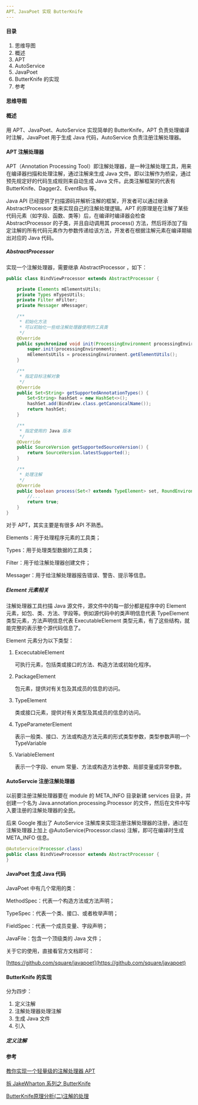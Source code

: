 ```yaml
---
APT、JavaPoet 实现 ButterKnife
---
```


#### 目录

1. 思维导图
2. 概述
3. APT
4. AutoService
5. JavaPoet
6. ButterKnife 的实现
7. 参考

#### 思维导图

#### 概述

用 APT、JavaPoet、AutoService 实现简单的 ButterKnife，APT 负责处理编译时注解，JavaPoet 用于生成 Java 代码，AutoService 负责注册注解处理器。

#### APT 注解处理器 

APT（Annotation Processing Tool）即注解处理器，是一种注解处理工具，用来在编译器扫描和处理注解，通过注解来生成 Java 文件。即以注解作为桥梁，通过预先规定好的代码生成规则来自动生成 Java 文件。此类注解框架的代表有 ButterKnife、Dagger2、EventBus 等。

Java API 已经提供了扫描源码并解析注解的框架，开发者可以通过继承 AbstractProcessor 类来实现自己的注解处理逻辑。APT 的原理是在注解了某些代码元素（如字段、函数、类等）后，在编译时编译器会检查 AbstractProcessor 的子类，并且自动调用其 process() 方法，然后将添加了指定注解的所有代码元素作为参数传递给该方法，开发者在根据注解元素在编译期输出对应的 Java 代码。

##### AbstractProcessor

实现一个注解处理器，需要继承 AbstractProcessor ，如下：

```java
public class BindViewProcessor extends AbstractProcessor {

    private Elements mElementsUtils;
    private Types mTypesUtils;
    private Filter mFilter;
    private Messager mMessager;

    /**
     * 初始化方法
     * 可以初始化一些给注解处理器使用的工具类
     */
    @Override
    public synchronized void init(ProcessingEnvironment processingEnvironment) {
        super.init(processingEnvironment);
        mElementsUtils = processingEnvironment.getElementUtils();
    }

    /**
     * 指定目标注解对象
     */
    @Override
    public Set<String> getSupportedAnnotationTypes() {
        Set<String> hashSet = new HashSet<>();
        hashSet.add(BindView.class.getCanonicalName());
        return hashSet;
    }

    /**
     * 指定使用的 Java 版本
     */
    @Override
    public SourceVersion getSupportedSourceVersion() {
        return SourceVersion.latestSupported();
    }

    /**
     * 处理注解
     */
    @Override
    public boolean process(Set<? extends TypeElement> set, RoundEnvironment roundEnvironment) {
		//...
        return true;
    }
}
```

对于 APT，其实主要是有很多 API 不熟悉。

Elements：用于处理程序元素的工具类；

Types：用于处理类型数据的工具类；

Filter：用于给注解处理器创建文件；

Messager：用于给注解处理器报告错误、警告、提示等信息。

##### Element 元素相关

注解处理器工具扫描 Java 源文件，源文件中的每一部分都是程序中的 Element 元素，如包、类、方法、字段等。例如源代码中的类声明信息代表 TypeElement 类型元素，方法声明信息代表 ExecutableElement 类型元素，有了这些结构，就能完整的表示整个源代码信息了。

Element 元素分为以下类型：

1. ExcecutableElement

   可执行元素，包括类或接口的方法、构造方法或初始化程序。

2. PackageElement

   包元素，提供对有关包及其成员的信息的访问。

3. TypeElement

   类或接口元素，提供对有关类型及其成员的信息的访问。

4. TypeParameterElement

   表示一般类、接口、方法或构造方法元素的形式类型参数，类型参数声明一个 TypeVariable

5. VariableElement

   表示一个字段、enum 常量、方法或构造方法参数、局部变量或异常参数。

#### AutoServcie 注册注解处理器

以前要注册注解处理器要在 module 的 META_INFO 目录新建 services 目录，并创建一个名为 Java.annotation.processing.Processor 的文件，然后在文件中写入要注册的注解处理器的全民。

后来 Google 推出了 AutoService 注解库来实现注册注解处理器的注册，通过在注解处理器上加上 @AutoService(Processor.class) 注解，即可在编译时生成 META_INFO 信息。

```java
@AutoService(Processor.class)
public class BindViewProcessor extends AbstractProcessor {
}
```

#### JavaPoet 生成 Java 代码

JavaPoet 中有几个常用的类：

MethodSpec：代表一个构造方法或方法声明；

TypeSpec：代表一个类、接口、或者枚举声明；

FieldSpec：代表一个成员变量、字段声明；

JavaFile：包含一个顶级类的 Java 文件；

关于它的使用，直接看官方文档即可：

[https://github.com/square/javapoet](https://github.com/square/javapoet)

#### ButterKnife 的实现

分为四步：

1. 定义注解
2. 注解处理器处理注解
3. 生成 Java 文件
4. 引入

##### 定义注解



#### 参考

[教你实现一个轻量级的注解处理器 APT](https://mp.weixin.qq.com/s/3zrAzOUGpovRRbuYnce3uw)

[拆 JakeWharton 系列之 ButterKnife](https://juejin.im/post/58f388d1da2f60005d369a09)

[ButterKnife原理分析(二)注解的处理](https://www.jianshu.com/p/bcddc376c0ef)




